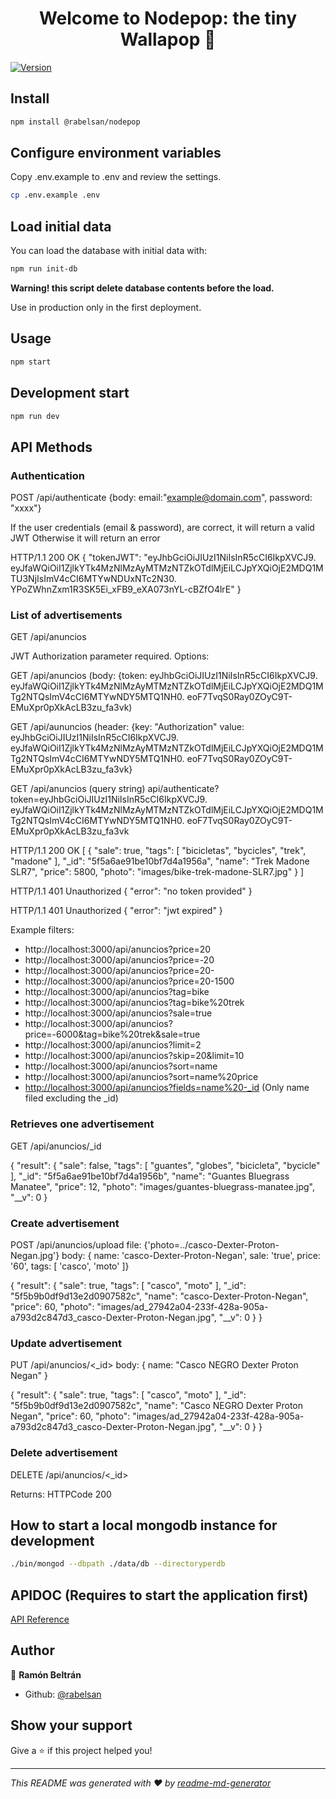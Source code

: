 <h1 align="center">Welcome to Nodepop: the tiny Wallapop 👋</h1>
<p>
  <a href="https://github.com/rabelsan/nodepop" target="_blank">
    <img alt="Version" src="https://img.shields.io/npm/v/@rabelsan/nodepop.svg">
  </a>
</p>

## Install

```sh
npm install @rabelsan/nodepop
```

## Configure environment variables

Copy .env.example to .env and review the settings.

```sh
cp .env.example .env
```

## Load initial data

You can load the database with initial data with:

```sh
npm run init-db
```

**Warning! this script delete database contents before the load.**

Use in production only in the first deployment.

## Usage

```sh
npm start
```

## Development start

```sh
npm run dev
```

## API Methods

### Authentication

POST /api/authenticate {body: email:"example@domain.com", password: "xxxx"}

If the user credentials (email & password), are correct, it will return a valid JWT
Otherwise it will return an error

HTTP/1.1 200 OK
  {
    "tokenJWT": "eyJhbGciOiJIUzI1NiIsInR5cCI6IkpXVCJ9.
                eyJfaWQiOiI1ZjlkYTk4MzNlMzAyMTMzNTZkOTdlMjEiLCJpYXQiOjE2MDQ1MTU3NjIsImV4cCI6MTYwNDUxNTc2N30.
                YPoZWhnZxm1R3SK5Ei_xFB9_eXA073nYL-cBZfO4lrE"
  }

### List of advertisements

GET /api/anuncios

  JWT Authorization parameter required. Options:
  
  GET /api/anuncios (body:
        {token: eyJhbGciOiJIUzI1NiIsInR5cCI6IkpXVCJ9.
        eyJfaWQiOiI1ZjlkYTk4MzNlMzAyMTMzNTZkOTdlMjEiLCJpYXQiOjE2MDQ1MTg2NTQsImV4cCI6MTYwNDY5MTQ1NH0.
        eoF7TvqS0Ray0ZOyC9T-EMuXpr0pXkAcLB3zu_fa3vk)
  
  GET /api/aununcios (header: 
        {key: "Authorization" value: eyJhbGciOiJIUzI1NiIsInR5cCI6IkpXVCJ9.
        eyJfaWQiOiI1ZjlkYTk4MzNlMzAyMTMzNTZkOTdlMjEiLCJpYXQiOjE2MDQ1MTg2NTQsImV4cCI6MTYwNDY5MTQ1NH0.
        eoF7TvqS0Ray0ZOyC9T-EMuXpr0pXkAcLB3zu_fa3vk}
  
  GET /api/anuncios (query string)
        api/authenticate?token=eyJhbGciOiJIUzI1NiIsInR5cCI6IkpXVCJ9.
        eyJfaWQiOiI1ZjlkYTk4MzNlMzAyMTMzNTZkOTdlMjEiLCJpYXQiOjE2MDQ1MTg2NTQsImV4cCI6MTYwNDY5MTQ1NH0.
        eoF7TvqS0Ray0ZOyC9T-EMuXpr0pXkAcLB3zu_fa3vk

  HTTP/1.1 200 OK 
  [
    {
      "sale": true,
      "tags": [
        "bicicletas",
        "bycicles",
        "trek",
        "madone"
      ],
      "_id": "5f5a6ae91be10bf7d4a1956a",
      "name": "Trek Madone SLR7",
      "price": 5800,
      "photo": "images/bike-trek-madone-SLR7.jpg"
    }
  ]
  
  HTTP/1.1 401 Unauthorized
    {
      "error": "no token provided"
    }
  
  HTTP/1.1 401 Unauthorized 
    {
      "error": "jwt expired"
    } 

Example filters:

* http://localhost:3000/api/anuncios?price=20
* http://localhost:3000/api/anuncios?price=-20
* http://localhost:3000/api/anuncios?price=20-
* http://localhost:3000/api/anuncios?price=20-1500
* http://localhost:3000/api/anuncios?tag=bike
* http://localhost:3000/api/anuncios?tag=bike%20trek
* http://localhost:3000/api/anuncios?sale=true
* http://localhost:3000/api/anuncios?price=-6000&tag=bike%20trek&sale=true
* http://localhost:3000/api/anuncios?limit=2
* http://localhost:3000/api/anuncios?skip=20&limit=10
* http://localhost:3000/api/anuncios?sort=name
* http://localhost:3000/api/anuncios?sort=name%20price
* <http://localhost:3000/api/anuncios?fields=name%20-_id> (Only name filed excluding the _id)

### Retrieves one advertisement

GET /api/anuncios/_id

  {
    "result": {
    "sale": false,
    "tags": [
      "guantes",
      "globes",
      "bicicleta",
      "bycicle"
    ],
    "_id": "5f5a6ae91be10bf7d4a1956b",
    "name": "Guantes Bluegrass Manatee",
    "price": 12,
    "photo": "images/guantes-bluegrass-manatee.jpg",
    "__v": 0
  }

### Create advertisement

POST /api/anuncios/upload file: {'photo=../casco-Dexter-Proton-Negan.jpg'}
                     body: { name: 'casco-Dexter-Proton-Negan', sale: 'true', price: '60', tags: [ 'casco', 'moto' ]}
  
  {
    "result": {
        "sale": true,
        "tags": [
            "casco",
            "moto"
        ],
        "_id": "5f5b9b0df9d13e2d0907582c",
        "name": "casco-Dexter-Proton-Negan",
        "price": 60,
        "photo": "images/ad_27942a04-233f-428a-905a-a793d2c847d3_casco-Dexter-Proton-Negan.jpg",
        "__v": 0
    }
  }

### Update advertisement

PUT /api/anuncios/<_id> body: { name: "Casco NEGRO Dexter Proton Negan" }

  {
    "result": {
        "sale": true,
        "tags": [
            "casco",
            "moto"
        ],
        "_id": "5f5b9b0df9d13e2d0907582c",
        "name": "Casco NEGRO Dexter Proton Negan",
        "price": 60,
        "photo": "images/ad_27942a04-233f-428a-905a-a793d2c847d3_casco-Dexter-Proton-Negan.jpg",
        "__v": 0
    }
  }


### Delete advertisement

DELETE /api/anuncios/<_id>

Returns: HTTPCode 200

## How to start a local mongodb instance for development

```sh
./bin/mongod --dbpath ./data/db --directoryperdb
```

## APIDOC (Requires to start the application first)

<p>
  <a href="http://localhost:3000/apidoc/index.html" target="_blank">API Reference</a>
</p>

## Author

👤 **Ramón Beltrán**

* Github: [@rabelsan](https://github.com/rabelsan)

## Show your support

Give a ⭐️ if this project helped you!

***
_This README was generated with ❤️ by [readme-md-generator](https://github.com/kefranabg/readme-md-generator)_
